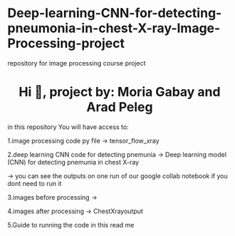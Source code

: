 # Deep-learning-CNN-for-detecting-pneumonia-in-chest-X-ray-Image-Processing-project
repository for  image processing course project

<h1 align="center">Hi 👋, project by: Moria Gabay and Arad Peleg</h1>
<p align="left">
</p>

in this repository You will have access to: 

1.image processing code py file -> tensor_flow_xray

2.deep learning CNN code for detecting pnemunia -> Deep learning model (CNN) for detecting pnemunia in chest X-ray 

-> you can see the outputs on one run of our google collab notebook if you dont need to run it

3.images before processing -> 

4.images after processing -> ChestXrayoutput

5.Guide to running the code in this read me



